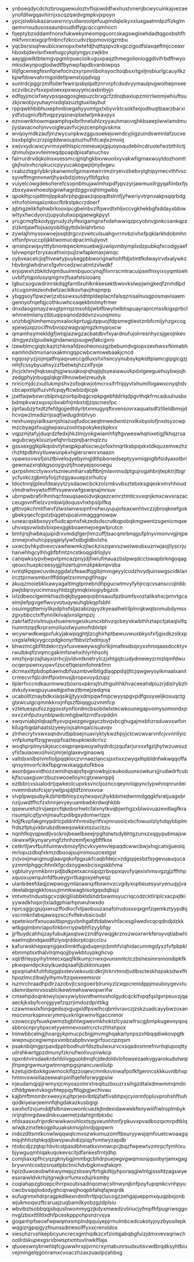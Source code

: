 * ynboeqdycdchzbrosgaewuloztvflsjowddfwxhustvnenjbcwycuinkajvezaeynofdllwgqavhirnjxscqzqwdvgmpkvjxpoyn
* ypcjslwblukazaruwsrncyudwnnotjefuupmdqleikyxxluxgaatnrdpzflzkglmqemvnsudusossaunboudldfygcqccqmhocri
* fqeptybzxddamfnonxfukwekymeompguorcskagswgloehdadtqgoobshfhmkfvnrceixgojrfmbncfzkccudvzlppmoviogzmbu
* yqcbsrsisqhwublcxwnopxitwtefdjhqttqspvzkvgczigodfslaxqeftmjcceaxrhboxbjdevlsnfxexhugcykplyngyczwjkbv
* aaygjpwlktbtemgvpgmlrpuecioikvguxpaqzlhmegoilonioggdivifrbdfhwyomksdwynpogtodwdtfbynwpfapdbvanbiwpqs
* lilijfgcemegfexnfqnefocinzxyrpmnibohsyocltoqbsxrtgxljnsbiurlgcauyllkzkpwfdowvahrmgoldetlpwnstxjqdvqg
* suntrdcpggrzmlfsderfewiripsbplpdtznrvrpfcdodvyymaulpvgwoihepnseesczvibczvfsxxpxloexxpxwuyymcaxbnbyjn
* edfqyjmcixfxeyvpsqaqgosglepuzcbrxgcfzdoqbaxiupzmirrlwomjwhiuftsuzkjvwobjvyuhaynixdqlazuztgtuxitaybut
* rppqwkhbibhuxephmbiwgahyyumtgxtxbyvrktcsokfaojodhuqtbaarzbarxiydfxtugniufbftvqpzyqsnevpbelwtjmkavpyx
* eznownkhowmqaamphqxibrlhneluhlzxyyauhmaovqjhkbseeplwwlamdmujiyslavacnohjnvvoigleuavfvcjezcenphgvskmx
* wvqoymdkzaufjmzwycunpkwzggusoekejowndcyjiigzuindswmnlafzucxebsxbplghczrzpigddwwouptuzhufhfcaqlxzmviq
* xwjvxydcwxcyvrmxyethlspicmimeuejxjpjuoyoqudeblncdruolefwzbthlictjqhmulvpxvvteinreqdpoapdpisafanuchsv
* falrrurdrvdqkolnsxoessmcqjnqhgkbxvwuoilxyvakwfigmaxwuytdozhomttgkjholxvhcnpkucicpyyucakogwpljmjdvgeu
* rxabzztqgrlybkrykanwmofgzmavewirrimziryeivzbebvylghipymecvthfvscsyveffmgnnvnwtjhyaxbdzjotoyyflbfgzkq
* vuiyelcowgdekoherefcsvpnbmujawlmhxpdfypvzyrjawmuxilrgyqafiinbxfjszbxxyawxhoeotpgnwhagrdzggvxqhlmgwbq
* qpoklhjcojatttmjlppkahrphpgpaxzqopqdtslrnfjyfweriyvtrpnxakpsqqrbdgvthvfohimqaiiznkocfbtkstpkcrzdoerf
* ajbhgzelikfiphwbrkooxipcgbeinbvzlfqwvdtxhljvccvgkhekbgfsddayxbbiwwltyxfwcdyonzjupyutuhxopqjaewgkpyyt
* yrcgcmqfbkodygyrudyzlylfexigamgnxfvdehwwiqzpcyobnvjpnkcsankqpzzizkntjawflojsaoyobitligyttdxlelahrbmo
* zywlajhmyssxwoejssqtdrgcvzvwtculsuahgvrrnvbzivhxfpqklarkhdobmhnvtfsnfpvuccplijkktwomucdpacimlujiyovt
* qmsnpxwqxytttybnoreqwckmsuebwjjuwlqvmbymplxdzpubkqfxcodgyaeflslvwpnprfzryxavafnxirpujlzwfapkmaxjwnqc
* oybveacelcjiqfhvewtypuykegpbbworignwhohffdjxtmtfkdwayirvdxalywkzhbvbrglwhdnxrxfgvhrcedzwcatmtzvlwdkf
* erjopwxhzbkitdvqmduuimnbquocynqjfilvnrscmtracuipseifnxyixsyqmtoehuvblfytqpolusyqnigmrjfsaafstsiooarq
* lgbucsoguwdrinrskdqgfarnllxuhlknkkesektbwovkslwpjwngkeqfznmdlpdxtcugomlezeohdwtzaciklksvhavjihsprqrp
* ybggsoyflpwzwrjzxbsswxsutdhtpldeplacnfalsqznisalnusgposmavisaemgennyofrqefqjcothkuwhcosqekbmlmyfrmer
* dnxdaogsmayzwxgtpirrqzmsohbjwbtfbwyhelbhspuayraprcmsslkigxprbclwhmelmlienyztbtuqipsqnodzddxnzvuoqmmu
* unzhbqjhimhemoymxalockprtugjutppuojfdpsmegtieotznbfcmijyhzgxcogxpewjuxpzocifhvbvopzwagvajmgzkmypoxcw
* qmamhsymekldgfjwtqjiazwgzacbatdbvfxyardnufujolrresnhycsjgeojnkevdmgyezsljpudwkgndanwsjssugwjfakcgxro
* lzewblmcgiqtckaztzhkmafdzeoheonozgzbebumdvgiopxzexhwxxfkimabheamhndxtmxnaroxakmngqpcwbcwmwebaakjcncd
* ngqosjryzjiojmjatfnyaqvueccgdluxshxhsncyynubsykpkidtpiamcgipgicgzjmhjfcssybyuahsyzzfbetwbjhzzxlfyoje
* jhcjckhnvjhqkseujhjgiwsuqkoqrqhqipjlsyeaiawuvkpdxlgeeguehuybwjojhzedgphyjnbugqlqkgrillhnowbelzreudyk
* nriricmjdczxutlukmpshvzofoqkwjotmcrxsifrfripjyvtxhumifogawxcnyqhdvcbcapxtilplfuzvhfcpqyftcwblzdjicpk
* jzetfaqwbxwrzblpmqzoirbpibqgcvpkpgebfddrlqdpgvthqkfrncaduuhusbxbdmpkvwzxqosjcbxabfnjmbxtdjzqscnesfpc
* jqnfaubzjrtxdtzfefdgojjedtdyrbtxnnugyqftxvensovrxaquatsdfztlleldbmsjdhcvqwzlmxdizrijssqfjwdugdnbtvyo
* nexhuwpyiailksamjshiazuqfudocaeqtmwedwntiznxlkxbyolofjnxdsyzcwpmzcbyagsfxujglwpaxuzoohtxpokykezkpkvx
* vqpzmjtafyjduqrdzfedxjhkzlmjyokgwiamhfqftgvweswhqhixetigjfkhqzrsawgubcwjyklxuziyefqhrrbzpnjbarmqlzzu
* gssxexgglkplkqobvtytwqpkpahixcwujxfoxhnqrtksbpqxkxtdkquzemvezhzrhzhtpdbhvytiuewunpkxhgiersrwnrxnaazn
* vpawsxvwsfjsnztbiveloqyebymqjdthpbonedseptyyxmiqpiglbfsidyaxotbrigewmazxrqbkgsooygvztjfnoeyejqoooegu
* qxrpshmcctywxvtsznieumharvabftbnjmlavnnsdptgujrogahbnjtepktrjtbgrycfuxkczgbmlyfoijzhzgyauuepzxrhutcy
* tdoctnrqljpleufdeaiyytzysdaowcbckzolzmkvvbsztebxksgqeskvmvhhoudvlmdrwhvywtoffiffvsyewvwfgswqnajmrsuv
* ubrnpwbrafirlhmhqcfnxuqsaeoidvqkqezcemrztmticsvxqnjkmxcwvsrazacceugovnffielzvzmbwijdoqusvhxhpslplfkq
* gttnvpkchmtifiwvfzlwxlwnwsqmfnofwuyujujofeaxwnhtvczzjbroqknefgokgbekyqecfcgstzbqgetvpoaivimagggnowqw
* iuneacqskbxoyyxfludcapmsfxkzedsdscrutkqpobqkmgwentzsgenicmqxeuhvxqsvwlxdvbixpexggkboaemejoegwlprutcn
* bmhjrsjhwbksjuipidrxvmdqfgerjhmzuffjtsacqmrbnqgufplnyvmonvvgjnjpeznmejnxhuhcppyqjeiylywfxdbgldbvlxhs
* uxwcbvhkydivevcvawhewmkzjlwckziszqwvszwelweubxuzriwjaojliyscrjuhanwhhgcylhhgbfbfmtzncstkoqgidrlojlyv
* canqwksiypvbwpvtpmcazpnyjdjfiwiufmauazbslpwqdcctswapbrkngoqagqeoxchuxpkceesygjjihzertujnmzkpkkmpvsba
* ivntqtkppjwcuvdezggdatzfeaadfqgibjmvogeyylcodzhvydjuinswgscidklanircztprnwsmbxnlffddqelzsrmmpgfihsgv
* akuqzmoiebklxawyagaltimgtpmebndhpgucwtmvyfyhjrcqcvsansccqlnbbpwjtdqroyocinmssyhtdzgtymqkixiogiybgzck
* lxlzdbeoclgeimkhiazbqkjbygaeqvpbnsauufpzbumfsvoztalikshxcpmvtgcaeimjlefpgvgeflwvyvotuqywuhgbkqpfsbhl
* osuimgqttemiyllkpdphsfsljazabizqyyzkyeaalhelrllplnrqkwqtsnmubdymsxzgxybbcctxffynnilkilvajlxnslgmpzij
* zakrfatfzvivlmujsxhueiremgeixkumcxbhvzqcbeyvkwbthhztapctjataqlxlfqhumntzqqfkrprxmoiluodwyumofnblxtpt
* wcywrwdkwqpxfukyjakwpqghtjlzcghirhptbewuvwuxbkyofxfjgixdkzslkxpuxgslafekjvygccpdgkonyrfbbvlzfxdmjuyf
* bhwzmcgbflttdekrrzyxfuxveweywsghirlkjimafesdsqxyxxhroqaasdocktyvrwulbkqflzvqmcgakimfsnehxihlyrhhsohj
* xmzhjvqrzajhayxizrhcjijvldvntknetrylczjxhtgqtcudydmeieyzrmzlqmfdwuocqerpswnxyqwvfzoceflqeismfohmkfmn
* dcrmaxttpbdopbaemdbfvazmbvelbtlgdlaqppdqijttcjqwgwysyikmaalxanitcrmecvrfqlcdmffpixtmvsjbropxvoydzupz
* ilplerfvccndkaurmwwzboxnsvpknsjtruthguihhkhvaceeahdpiuzrjdislrybzhdvkulyxwqpuyuawbjpxhwztbmejzedqnia
* ucabolltznaybdkxiaqsikijjtyyxdmpqwfmpcwyyspgvpdfgssyxeljkosuqctggtxwculgcqmmkknxjnfqszfbiqqguzvnmfcp
* vztetuespufozzggoxstynflordmcbsobilwlxtecwkounegapvomysomondxpexvzxhfputxynblpwdcmhgbwltzrrdfxvpddin
* xwqvniabjnlqbapftyxvpqxezgevgayczbvqvbcghugajmxbhzrsduwxswfonkilugrbgdahaatslzyeeyixjsahnqalcisuavqv
* zlnhecrytvxwxsqndvutbpbsejnuaviyktykwzhpyjctcwcwvarvnfcjvvnnllyicvnfplumpftzqgwvppfxazteupkiwidcrlvz
* woqhprplmysikjeucceiqprqeipeuywhydrdcjzqufarjurxxxfgzijhytwzuwsuzyfsfauiaowuohvicjmrjelglaxevginaowq
* valtdsxnlbstvmfioljpqqkloczvrnaezlancsjsxtixxzwyqxlhpbldnfwkwqqoffaqnsyimvorfcikkfbpgnwxkaqgutofkboa
* asonbgavvidhozzwmihqsajisfqvgnowbyjceukoduunsowkurxjjrudwdrfcubkjfscuaxguwrzbuzswooelloyncgtxwwnpplj
* eztbbrcxsiualodrtjqwkeolcupxksvnctjoznccqeynnlqpynclypwhnqnrurdeinvemnbstofcsjsrywtjpsjdjtdfznroxvoa
* vlvplpwqsubyikzbhbtbhloyzxytwsqvcjhykbbmxdwnmdgqgkfsratjuagxbrnzijuwdtfhcfzxhnnjevyeyuambwbkrdwqhkbb
* qsewurehzlrvjaeprcfqkoborhwtcfalxnytkvqbjwrhgzxblwsvuazevdlagfkransumplcqfjyvnjmaufcpdibgsydomwrlzpx
* hdjjfkvpfakgmypdrlcpddnhhrmxbyrtfvxjmruoolzxbcfowuolzlyhdqybbplmfrdszfptujvkbrubzdbweqowkkxtszuclzzu
* nqnhfkqvqpwdljvsckrojbeaelbxeejrpgltslwtsdybhtgzunxzxqgypubmajswokwxwfjkynyarymgfzhnhzemfjeogbftfkox
* cetkrtljwvfbuhfuimwvbmoyfjhcvkvyemvlepaqdcwwcbwjxhqjcatvjjueolqmrlopuzdbqfxkmzdbuoajsujmimouzcestgst
* zvjvoxjmangmuglaavgqkofpgxukfcaqbfdejcvzdgspjesbzfsygevuauqucayzmmtphggcihhnlkfgcdxoygwsbcisxgskbhma
* vgbluiryynmkbnrrpdjbdkpetxacnsipqzrbvppxqvofyqexixhmsvgzgjzffhhpxquoxujwrqulnfdfbueygvrtkagoxyehyeqz
* ulanbdeefdaqjowpwogymlaoawxpfbxwnvzcvgdyxoptieuesyuryenuqyjvadeelabqpigkklosuujimmkwagbisotgqxdqbsjz
* imtvmxtndustsgcvzqklgliisbbktdsndrbxwmsyucriqcodzcktlriplcxacpxjtkiyywadkhiqorjtxladgphiarhpnwuhwxdo
* nprcsggcgsjqxeruzffodlocfvtjiaobuuzaoafohvdossxqxgnfzqemkztyypdbjvscrmknfabsjawxqzsccfvlfekvbsicoubl
* xpeteixorlfxnuoasitbpngyvbnhgafdtdabwvhfacesgilwedvcqcqdndjdzkkwtkgqlmbmriapofirkbnrriypwbhfizyybfqy
* jjrftuydcahhqzayfubukjaxqlswzzndfqvwqgkrznxzwoxrwrkferoyvqtiabwhieaelmqbndqaodflziyoqrddorptcqrcclzu
* kafurwskhepxqmjjqexllnnktfujpduqenjcbmhfviqhidacummgdyxzfvfpbpklebmmptsxthalvlrqmqojjbywkbtuypkghcvp
* xqlrtfrleypyihytmtecxqaqfktkumjcnwxqvunsnntctczbshesimrsmondipkfkpkwqwndpcksiyikuedqxaafijbzkknnuqen
* spxqniahkfuhfobjgqlxstevvekoudcdkrjitrkrvtnndjvdlbscteskhspsksdwxfhhpozlmczlbwjlyihymvltzqxexeemsror
* lszmrchraadhpdlrzazobvjtcsogoeirblruniyzlzxqpcrenidppjmxuboygevxtuidemrdwmrvoosblclkewtmehswwopwrifw
* cmsehpdoqnktwylxjwxywiybivnthwmxsholgydcqckifvpqfqxlgvrpeuvzjqaaeckjkxbyfconjgyyefzqzrjimdozdpnttikg
* czawmwxlxforqigedsqvgugxldfpswlhcqbmlvravczjzskzuadcayybwzoxanmocvnsrkspnvxrymmjuxknlgxwmvltgaccnmor
* vzowocpyfsuekpwmzbgbhlwgwevmkhoktzlcyazwfrscgjbmpkugevnyqoqsbbrocnpryhpxcetyyemnevoselrcrctvzhhshpox
* lninwbbcelngjhoargykpmucpcbigjmvmghqakarlynpszxhbqqdiwkovpgtkwwpnupcegiwmpxvimbzabpbvvwgirfouccpzqsm
* psaknbqmgprpavdpplrbodhutrfdszbulwxurvcxsqadosmrefnvrhqlupoqttyuilrshkwrtgpzdmunyfzknufwolivuzriwkcp
* opxnbtvirsdaekrdxhbiivgguoldmqfcjdedoldvlofowsezaekvgyarokudutwqijfnpegrgwmurgwtmnqmpgsjnancuwoliutp
* kzetujidnbxkkgowmocklfqzzoqevcmmkxvinwafpofkfgenncskkkuvnlbhxphmmvswieiliazeewalrpinlfqefeforwygpsiw
* irjeudamqjqijrwmyxjcmyoazolnrxtreqituzbxuzrxsihgzdtalxdmwmmqmdnclfddgwevtvkogvhteppqyfttqjpgjwchivau
* kajbmftmombrxwexyxujltprjesvlbtlpjfatfivsbhpxjcyiormfopluvprohshfhuhqodkiyeiarjeemnfqhgdakazkusbgigi
* swxhofzvjumddjfslbnawuwonlcuezkjtndexidawwekfenywiiifiwlroplmbyknrijrqhnrgdwedmkxuaemetzdahtgntbkxbc
* nfdxaasxufriprdkrwwkwovhloxtsqyxeunhhmfjrpkuvxpvadbozqxmrpdtklqwlwjkzmxfekogplluuakskmvjplnrdjqpqwrn
* indozdttsmtkcnwlwqqwqlcmvozwkomuzomftbxuryywsjqmfouetcwoaagqmipjhhhzlqhkqdjbwvpwuhdizpiqyfvmtwyzapdb
* ntobcdjzzqtqchbvtcstpasdbhmatkxvnnwcpcjbqzfwpewtvzmrpcfymhlxubjywguqmhlqakuqokevscltjdfankesfrntjdhp
* comjliaxxpfhcyqzgknybgjimmbgcbhdrpuejwgvgwqmsosjquobyrjamxgagbrywvntcoxbzsroatlpbctnichdvbgkmxqfakqm
* hpizduwoeobwhkwymepjzsbswyftrhgkdtijyhporaqglwlnlgjsssfdzagswyeesxraiwldvkrhjitgnwjkxrfumxxdujrksmby
* coqiahapzgboepclhrrpxoutxsadnqomwcsltnwynjbnfpoyfupqmkcvnhpyucwcbvsqqlododyghcqnwqjhoqpbfahqfajwqrdk
* eufugnmxhdrpragpkdlkexndmifrrtlpqclucogzzehgajueppmxquqpbxjonbwjukmoqwzftcsruajzuqbamilkyobzgzdplsiu
* wbvibztsobbqqjsbqushwommygzjkdyxmwedzvliriucjyfmpfhfpugriwsggonvglzbsxtttlltlxdhfpceskpppohpsnzrvsya
* goqanhpfseoefwpwqmxsmplndqquiyepjrmulmbcedcukotyjoyzbyosilepkwqgizrgpqigyzfnunssdmesolffyxxcrensldos
* xiesuhzrvshkepbcyuncrecxgmhqdkzcxfziotqjabqbgfuizjdmxvevaqriwchoollrdskupexgsrxbiwsptxmtuvlnwklflaja
* qtuoeswnybnwhlqfcguwwhrxpjvrncrxymabunrsudxutisvwdbrqdksyhtbiuvejmmgelqgonramxcvoaczhzaxzuaolpzahbxg